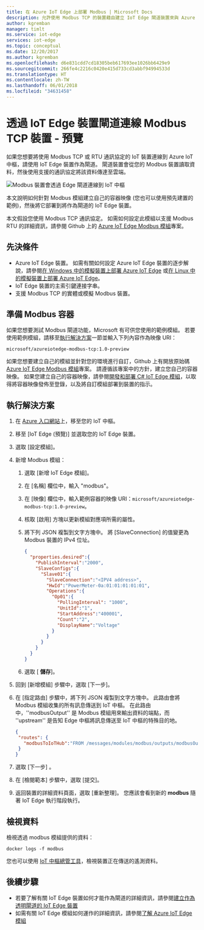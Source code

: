 ```yaml
---
title: 在 Azure IoT Edge 上部署 Modbus | Microsoft Docs
description: 允許使用 Modbus TCP 的裝置藉由建立 IoT Edge 閘道裝置來與 Azure IoT 中樞通訊
author: kgremban
manager: timlt
ms.service: iot-edge
services: iot-edge
ms.topic: conceptual
ms.date: 12/20/2017
ms.author: kgremban
ms.openlocfilehash: d6e831cdd7cd18305beb617693ee1026bb6429e9
ms.sourcegitcommit: 266fe4c2216c0420e415d733cd3abbf94994533d
ms.translationtype: HT
ms.contentlocale: zh-TW
ms.lasthandoff: 06/01/2018
ms.locfileid: "34631458"
---
```

# <a name="connect-modbus-tcp-devices-through-an-iot-edge-device-gateway---preview"></a>透過 IoT Edge 裝置閘道連線 Modbus TCP 裝置 - 預覽

如果您想要將使用 Modbus TCP 或 RTU 通訊協定的 IoT 裝置連線到 Azure IoT 中樞，請使用 IoT Edge 裝置作為閘道。 閘道裝置會從您的 Modbus 裝置讀取資料，然後使用支援的通訊協定將該資料傳達至雲端。 

![Modbus 裝置會透過 Edge 閘道連線到 IoT 中樞](./media/deploy-modbus-gateway/diagram.png)

本文說明如何針對 Modbus 模組建立自己的容器映像 (您也可以使用預先建置的範例)，然後將它部署到將作為閘道的 IoT Edge 裝置。 

本文假設您使用 Modbus TCP 通訊協定。 如需如何設定此模組以支援 Modbus RTU 的詳細資訊，請參閱 Github 上的 [Azure IoT Edge Modbus 模組](https://github.com/Azure/iot-edge-modbus)專案。 

## <a name="prerequisites"></a>先決條件
* Azure IoT Edge 裝置。 如需有關如何設定 Azure IoT Edge 裝置的逐步解說，請參閱[在 Windows 中的模擬裝置上部署 Azure IoT Edge](tutorial-simulate-device-windows.md) 或[在 Linux 中的模擬裝置上部署 Azure IoT Edge](tutorial-simulate-device-linux.md)。 
* IoT Edge 裝置的主索引鍵連接字串。
* 支援 Modbus TCP 的實體或模擬 Modbus 裝置。

## <a name="prepare-a-modbus-container"></a>準備 Modbus 容器

如果您想要測試 Modbus 閘道功能，Microsoft 有可供您使用的範例模組。 若要使用範例模組，請移至[執行解決方案](#run-the-solution)一節並輸入下列內容作為映像 URI： 

```URL
microsoft/azureiotedge-modbus-tcp:1.0-preview
```

如果您想要建立自己的模組並針對您的環境進行自訂，Github 上有開放原始碼 [Azure IoT Edge Modbus 模組](https://github.com/Azure/iot-edge-modbus)專案。 請遵循該專案中的方針，建立您自己的容器映像。 如果您建立自己的容器映像，請參閱[開發和部署 C# IoT Edge 模組](tutorial-csharp-module.md)，以取得將容器映像發佈至登錄，以及將自訂模組部署到裝置的指示。 


## <a name="run-the-solution"></a>執行解決方案
1. 在 [Azure 入口網站](https://portal.azure.com/)上，移至您的 IoT 中樞。
2. 移至 [IoT Edge (預覽)] 並選取您的 IoT Edge 裝置。
3. 選取 [設定模組]。
4. 新增 Modbus 模組：
   1. 選取 [新增 IoT Edge 模組]。
   2. 在 [名稱] 欄位中，輸入 "modbus"。
   3. 在 [映像] 欄位中，輸入範例容器的映像 URI：`microsoft/azureiotedge-modbus-tcp:1.0-preview`。
   4. 核取 [啟用] 方塊以更新模組對應項所需的屬性。
   5. 將下列 JSON 複製到文字方塊中。 將 [SlaveConnection] 的值變更為 Modbus 裝置的 IPv4 位址。

      ```JSON
      {  
        "properties.desired":{  
          "PublishInterval":"2000",
          "SlaveConfigs":{  
            "Slave01":{  
              "SlaveConnection":"<IPV4 address>",
              "HwId":"PowerMeter-0a:01:01:01:01:01",
              "Operations":{  
                "Op01":{  
                  "PollingInterval": "1000",
                  "UnitId":"1",
                  "StartAddress":"400001",
                  "Count":"2",
                  "DisplayName":"Voltage"
                }
              }
            }
          }
        }
      }
      ```

   6. 選取 [ **儲存**]。
5. 回到 [新增模組] 步驟中，選取 [下一步]。
7. 在 [指定路由] 步驟中，將下列 JSON 複製到文字方塊中。 此路由會將 Modbus 模組收集的所有訊息傳送到 IoT 中樞。 在此路由中，''modbusOutput'' 是 Modbus 模組用來輸出資料的端點，而 ''upstream'' 是告知 Edge 中樞將訊息傳送至 IoT 中樞的特殊目的地。 
   ```JSON
   {
    "routes": {
      "modbusToIoTHub":"FROM /messages/modules/modbus/outputs/modbusOutput INTO $upstream"
    }
   }
   ```

8. 選取 [下一步] 。 
9. 在 [檢閱範本] 步驟中，選取 [提交]。 
10. 返回裝置的詳細資料頁面，選取 [重新整理]。 您應該會看到新的 **modbus** 隨著 IoT Edge 執行階段執行。

## <a name="view-data"></a>檢視資料
檢視透過 modbus 模組提供的資料：
```cmd/sh
docker logs -f modbus
```

您也可以使用 [IoT 中樞總管工具](https://github.com/azure/iothub-explorer)，檢視裝置正在傳送的遙測資料。 

## <a name="next-steps"></a>後續步驟

- 若要了解有關 IoT Edge 裝置如何才能作為閘道的詳細資訊，請參閱[建立作為透明閘道的 IoT Edge 裝置](how-to-create-transparent-gateway.md)
- 如需有關 IoT Edge 模組如何運作的詳細資訊，請參閱[了解 Azure IoT Edge 模組](iot-edge-modules.md)